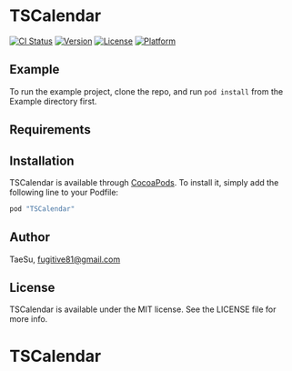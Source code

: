 # TSCalendar

[![CI Status](http://img.shields.io/travis/TaeSu/TSCalendar.svg?style=flat)](https://travis-ci.org/TaeSu/TSCalendar)
[![Version](https://img.shields.io/cocoapods/v/TSCalendar.svg?style=flat)](http://cocoapods.org/pods/TSCalendar)
[![License](https://img.shields.io/cocoapods/l/TSCalendar.svg?style=flat)](http://cocoapods.org/pods/TSCalendar)
[![Platform](https://img.shields.io/cocoapods/p/TSCalendar.svg?style=flat)](http://cocoapods.org/pods/TSCalendar)

## Example

To run the example project, clone the repo, and run `pod install` from the Example directory first.

## Requirements

## Installation

TSCalendar is available through [CocoaPods](http://cocoapods.org). To install
it, simply add the following line to your Podfile:

```ruby
pod "TSCalendar"
```

## Author

TaeSu, fugitive81@gmail.com

## License

TSCalendar is available under the MIT license. See the LICENSE file for more info.
# TSCalendar
